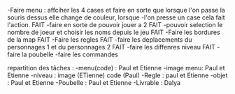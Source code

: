 -Faire menu : affciher les 4 cases et faire en sorte que lorsque l'on passe la souris dessus elle change de couleur, lorsque -l'on presse un case cela fait l'action. FAIT
-faire en sorte de pouvoir jouer a 2 FAIT 
-pouvoir selection le nombre de joeur et choisir les noms depuis le jeu FAIT 
-Faire les bordures de la map FAIT
-Faire les regles FAIT
-faire les deplacements du personnages 1 et du personnages 2 FAIT 
-faire les diffenres niveau FAIT 
-faire la poubelle 
-faire les commandes 


repartition des tâches : 
-menu(code) : Paul et Etienne 
-image menu: Paul et Etienne 
-niveau : image (ETienne) code (Paul)
-Regle : paul et Etienne 
-objet : Paul et Etienne 
-Poubelle : Paul et Etienne 
-Livrable : Dalya 




